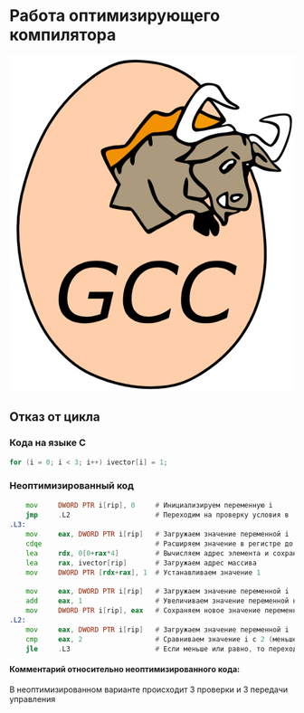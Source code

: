 # Работа оптимизирующего компилятора

![img.png](img.png)

## Отказ от цикла

### Кода на языке C

```c
for (i = 0; i < 3; i++) ivector[i] = 1;
```

### Неоптимизированный код

```asm
	mov     DWORD PTR i[rip], 0     # Инициализируем переменную i
	jmp     .L2                     # Переходим на проверку условия в .L2
.L3:
	mov     eax, DWORD PTR i[rip]   # Загружаем значение переменной i
	cdqe                            # Расширяем значение в регистре до 64 бит
	lea     rdx, 0[0+rax*4]         # Вычисляем адрес элемента и сохраняем его
	lea     rax, ivector[rip]       # Загружаем адрес массива
	mov     DWORD PTR [rdx+rax], 1  # Устанавливаем значение 1
	
	mov     eax, DWORD PTR i[rip]   # Загружаем значение переменной i
	add     eax, 1                  # Увеличиваем значение переменной на 1
	mov     DWORD PTR i[rip], eax   # Сохраняем новое значение переменной 
.L2:
	mov     eax, DWORD PTR i[rip]   # Загружаем значение переменной i
	cmp     eax, 2                  # Сравниваем значение i с 2 (меньше или равно)
	jle     .L3                     # Если меньше или равно, то переходим в .L3
```

#### Комментарий относительно неоптимизированного кода:

В неоптимизированном варианте происходит 3 проверки и 3 передачи управления